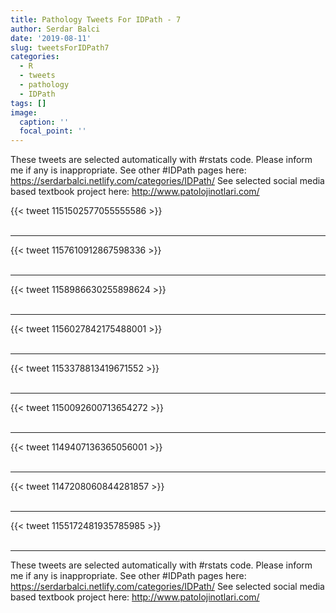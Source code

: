 ```yaml
---
title: Pathology Tweets For IDPath - 7
author: Serdar Balci
date: '2019-08-11'
slug: tweetsForIDPath7
categories:
  - R
  - tweets
  - pathology
  - IDPath
tags: []
image:
  caption: ''
  focal_point: ''
---
```



These tweets are selected automatically with #rstats code. Please inform me if any is inappropriate.
See other #IDPath pages here: https://serdarbalci.netlify.com/categories/IDPath/ 
See selected social media based textbook project here: http://www.patolojinotlari.com/

{{< tweet 1151502577055555586 >}}
<br>
<br>
<hr>
{{< tweet 1157610912867598336 >}}
<br>
<br>
<hr>
{{< tweet 1158986630255898624 >}}
<br>
<br>
<hr>
{{< tweet 1156027842175488001 >}}
<br>
<br>
<hr>
{{< tweet 1153378813419671552 >}}
<br>
<br>
<hr>
{{< tweet 1150092600713654272 >}}
<br>
<br>
<hr>
{{< tweet 1149407136365056001 >}}
<br>
<br>
<hr>
{{< tweet 1147208060844281857 >}}
<br>
<br>
<hr>
{{< tweet 1155172481935785985 >}}
<br>
<br>
<hr>


These tweets are selected automatically with #rstats code. Please inform me if any is inappropriate.
See other #IDPath pages here: https://serdarbalci.netlify.com/categories/IDPath/ 
See selected social media based textbook project here: http://www.patolojinotlari.com/
